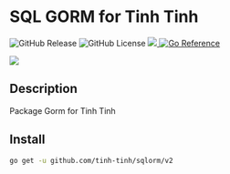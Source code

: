 # SQL GORM for Tinh Tinh

<div>
<img alt="GitHub Release" src="https://img.shields.io/github/v/release/tinh-tinh/sqlorm">
<img alt="GitHub License" src="https://img.shields.io/github/license/tinh-tinh/sqlorm">
<a href="https://codecov.io/gh/tinh-tinh/sqlorm" > 
 <img src="https://codecov.io/gh/tinh-tinh/sqlorm/graph/badge.svg?token=TS4B5QAO3T"/> 
</a>
<a href="https://pkg.go.dev/github.com/tinh-tinh/sqlorm"><img src="https://pkg.go.dev/badge/github.com/tinh-tinh/sqlorm.svg" alt="Go Reference"></a>

</div>

![](https://avatars.githubusercontent.com/u/178628733?s=400&u=2a8230486a43595a03a6f9f204e54a0046ce0cc4&v=4)

## Description

Package Gorm for Tinh Tinh

## Install 

```bash
go get -u github.com/tinh-tinh/sqlorm/v2
```